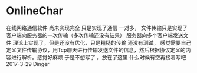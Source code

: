 # OnlineChar
在线网络通信软件 
尚未实现完全 只是实现了通信 一对多，
文件传输只是实现了客户端向服务器的一次传输（多次传输还没有结果）
           服务器向多个客户端发送文件 理论上实现了，但是还没有优化，只是粗糙的传输 还没有测试，
          感觉需要自己定义文件传输协议，用Tcp聊天进行传输发送文件的信息，然后根据协议定义的内容进行解析。感觉好麻烦 于是不想写了 。放在了这里 什么时候有空再接着写吧  2017-3-29 Dinger
